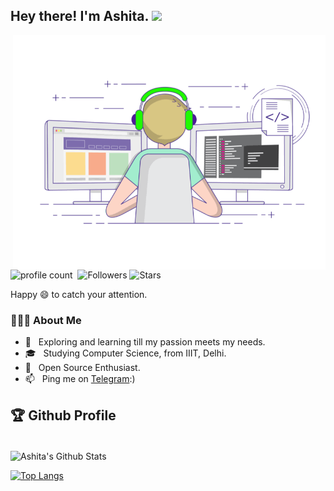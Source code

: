 
<h2> Hey there! I'm Ashita. <img src="https://github.com/souvikguria98/souvikguria98/blob/master/Hi.gif" width="25"></h2>

<img align="right" alt="GIF" src="https://raw.githubusercontent.com/devSouvik/devSouvik/master/gif3.gif" width="500"/>

![profile count](https://komarev.com/ghpvc/?username=ashcode028&color=red)&nbsp;
![Followers](https://img.shields.io/github/followers/ashcode028?style=social)
![Stars](https://img.shields.io/github/stars/ashcode028?style=social)

Happy :smile: to catch your attention.




<h3> 👨🏻‍💻 About Me </h3>

- 🤔 &nbsp; Exploring and learning till my passion meets my needs.
- 🎓 &nbsp; Studying Computer Science, from IIIT, Delhi.
- 🌱 &nbsp; Open Source Enthusiast.
- 📫 &nbsp; Ping me on [Telegram](https://t.me/invisible955):)


<!-----
<h2>🛠 Tech Stack</h2>

### Languages

![Python](https://img.shields.io/badge/-Python-000?&logo=Python)
![JavaScript](https://img.shields.io/badge/-JavaScript-000?&logo=JavaScript)
![C](https://img.shields.io/badge/-C-000?&logo=C)
![Java](https://img.shields.io/badge/-Java-000?&logo=Java&logoColor=007396)
![C++](https://img.shields.io/badge/-C++-000?&logo=c%2b%2b&logoColor=00599C)
![SQL](https://img.shields.io/badge/-SQL-000?&logo=MySQL)

### Technologies /Frameworks

![Linux](https://img.shields.io/badge/-Linux-000?&logo=Linux)
![Django](https://img.shields.io/badge/-Django-05122A?style=flat&logo=django&logoColor=092E20)&nbsp;
![HTML](https://img.shields.io/badge/-HTML-05122A?style=flat&logo=HTML5)&nbsp;
![CSS](https://img.shields.io/badge/-CSS-05122A?style=flat&logo=CSS3&logoColor=1572B6)&nbsp;
![Git](https://img.shields.io/badge/-Git-05122A?style=flat&logo=git)&nbsp;
![GitHub](https://img.shields.io/badge/-GitHub-05122A?style=flat&logo=github)&nbsp;
![Visual Studio Code](https://img.shields.io/badge/-Visual%20Studio%20Code-05122A?style=flat&logo=visual-studio-code&logoColor=007ACC)&nbsp;
![jUnit](https://img.shields.io/badge/jUnit%20-%23150458.svg?&style=flat&logo=Java&logoColor=white)&nbsp;
![NumPy](https://img.shields.io/badge/numpy%20-%23013243.svg?&style=flat&logo=numpy&logoColor=white)&nbsp;
![Pandas](https://img.shields.io/badge/pandas%20-%23150458.svg?&style=flat&logo=pandas&logoColor=white)&nbsp;

[![](https://img.shields.io/badge/-🧬%20My%20Website-000)](https://ashcode028.github.io/)


<h2 align="center">Side Hustles that mattered :) </h2>


<center>
<a href="https://github.com/ashcode028/Weighted-Round-Robin-">
  <img align="center" src="https://github-readme-stats.vercel.app/api/pin/?username=ashcode028&repo=Weighted-Round-Robin-&theme=ayu-mirage&layout=compact" />
</a>
 <a href="https://github.com/ashcode028/Automating-GSheets">
  <img align="center" src="https://github-readme-stats.vercel.app/api/pin/?username=ashcode028&repo=Automating-GSheets&theme=ayu-mirage&layout=compact" />
</a>
<a href="https://github.com/ashcode028/Zotato">
  <img align="center" src="https://github-readme-stats.vercel.app/api/pin/?username=ashcode028&repo=Zotato&theme=ayu-mirage&layout=compact" />
</a>
<a href="https://github.com/ashcode028/tweets-check">
  <img align="center" src="https://github-readme-stats.vercel.app/api/pin/?username=ashcode028&repo=tweets-check&theme=ayu-mirage&layout=compact" />
</a>
<a href="https://github.com/ashcode028/Mafia">
  <img align="center" src="https://github-readme-stats.vercel.app/api/pin/?username=ashcode028&repo=Mafia&theme=ayu-mirage&layout=compact" />
</a>
<a href="https://github.com/ashcode028/Drone-Tasks">
  <img align="center" src="https://github-readme-stats.vercel.app/api/pin/?username=ashcode028&repo=Drone-Tasks&theme=ayu-mirage&layout=compact" />
</a>
<a href="https://github.com/ashcode028/QR-Factorisation">
  <img align="center" src="https://github-readme-stats.vercel.app/api/pin/?username=ashcode028&repo=QR-Factorisation&theme=ayu-mirage&layout=compact" />
</a>
<a href="https://github.com/ashcode028/Making-URL-queries">
  <img align="center" src="https://github-readme-stats.vercel.app/api/pin/?username=ashcode028&repo=Making-URL-queries&theme=ayu-mirage&layout=compact" />
</a>
</center>
---->


<h2>🏆 Github Profile </h2>
<!----
<img width=800 src="https://github-profile-trophy.vercel.app/?username=ashcode028&column=9&theme=gruvbox&no-frame=true"/>
--->

<br>

<img align="center" src="https://github-readme-stats.vercel.app/api?username=ashcode028&include_all_commits=true&count_private=true&show_icons=true&line_height=20&title_color=7A7ADB&icon_color=2234AE&text_color=D3D3D3&bg_color=0,000000,130F40" alt="Ashita's Github Stats">

<br>


[![Top Langs](https://github-readme-stats.vercel.app/api/top-langs/?username=ashcode028&layout=compact&text_color=daf7dc&bg_color=151515&langs_count=20&exclude_repo=Music-Genre-Classification)](https://github.com/ashcode028/github-readme-stats)
 


